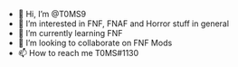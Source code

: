 - 👋 Hi, I’m @T0MS9
- 👀 I’m interested in FNF, FNAF and Horror stuff in general
- 🌱 I’m currently learning FNF
- 💞️ I’m looking to collaborate on FNF Mods
- 📫 How to reach me T0MS#1130

<!---
T0MS9/T0MS9 is a ✨ special ✨ repository because its `README.md` (this file) appears on your GitHub profile.
You can click the Preview link to take a look at your changes.
--->
